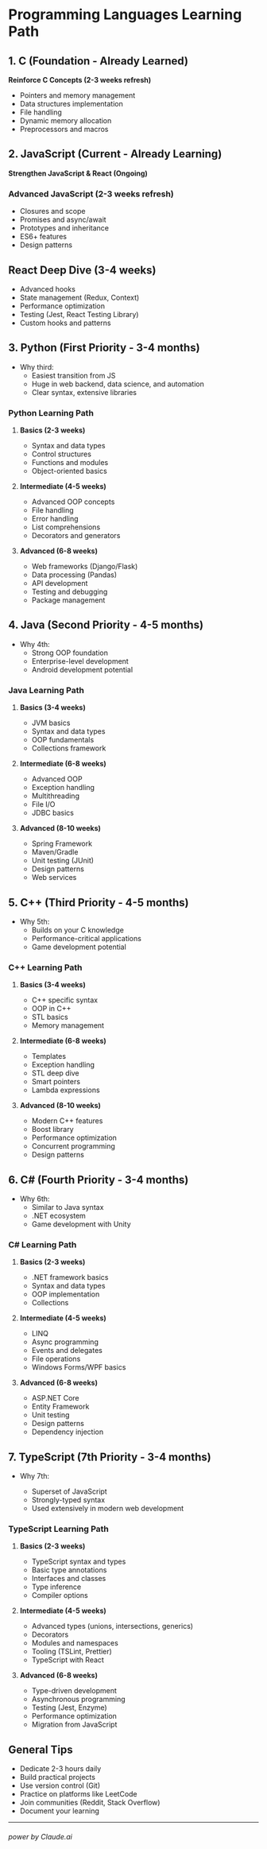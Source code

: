 # Programming Languages Learning Path

## 1. C (Foundation - Already Learned)
**Reinforce C Concepts (2-3 weeks refresh)**

 - Pointers and memory management
 - Data structures implementation
 - File handling
 - Dynamic memory allocation
 - Preprocessors and macros

## 2. JavaScript (Current - Already Learning)
**Strengthen JavaScript & React (Ongoing)**

### **Advanced JavaScript (2-3 weeks refresh)**

 - Closures and scope
 - Promises and async/await
 - Prototypes and inheritance
 - ES6+ features
 - Design patterns


## React Deep Dive (3-4 weeks)

 - Advanced hooks
 - State management (Redux, Context)
 - Performance optimization
 - Testing (Jest, React Testing Library)
 - Custom hooks and patterns


## 3. Python (First Priority - 3-4 months)
- Why third: 
  - Easiest transition from JS
  - Huge in web backend, data science, and automation
  - Clear syntax, extensive libraries

### Python Learning Path
1. **Basics (2-3 weeks)**
   - Syntax and data types
   - Control structures
   - Functions and modules
   - Object-oriented basics

2. **Intermediate (4-5 weeks)**
   - Advanced OOP concepts
   - File handling
   - Error handling
   - List comprehensions
   - Decorators and generators

3. **Advanced (6-8 weeks)**
   - Web frameworks (Django/Flask)
   - Data processing (Pandas)
   - API development
   - Testing and debugging
   - Package management

## 4. Java (Second Priority - 4-5 months)
- Why 4th:
  - Strong OOP foundation
  - Enterprise-level development
  - Android development potential

### Java Learning Path
1. **Basics (3-4 weeks)**
   - JVM basics
   - Syntax and data types
   - OOP fundamentals
   - Collections framework

2. **Intermediate (6-8 weeks)**
   - Advanced OOP
   - Exception handling
   - Multithreading
   - File I/O
   - JDBC basics

3. **Advanced (8-10 weeks)**
   - Spring Framework
   - Maven/Gradle
   - Unit testing (JUnit)
   - Design patterns
   - Web services

## 5. C++ (Third Priority - 4-5 months)
- Why 5th:
  - Builds on your C knowledge
  - Performance-critical applications
  - Game development potential

### C++ Learning Path
1. **Basics (3-4 weeks)**
   - C++ specific syntax
   - OOP in C++
   - STL basics
   - Memory management

2. **Intermediate (6-8 weeks)**
   - Templates
   - Exception handling
   - STL deep dive
   - Smart pointers
   - Lambda expressions

3. **Advanced (8-10 weeks)**
   - Modern C++ features
   - Boost library
   - Performance optimization
   - Concurrent programming
   - Design patterns

## 6. C# (Fourth Priority - 3-4 months)
- Why 6th:
  - Similar to Java syntax
  - .NET ecosystem
  - Game development with Unity

### C# Learning Path
1. **Basics (2-3 weeks)**
   - .NET framework basics
   - Syntax and data types
   - OOP implementation
   - Collections

2. **Intermediate (4-5 weeks)**
   - LINQ
   - Async programming
   - Events and delegates
   - File operations
   - Windows Forms/WPF basics

3. **Advanced (6-8 weeks)**
   - ASP.NET Core
   - Entity Framework
   - Unit testing
   - Design patterns
   - Dependency injection

## 7. TypeScript (7th Priority - 3-4 months)
- Why 7th:

   - Superset of JavaScript
   - Strongly-typed syntax
   - Used extensively in modern web development

### TypeScript Learning Path

1. **Basics (2-3 weeks)**

   - TypeScript syntax and types
   - Basic type annotations
   - Interfaces and classes
   - Type inference
   - Compiler options


2. **Intermediate (4-5 weeks)**

   - Advanced types (unions, intersections, generics)
   - Decorators
   - Modules and namespaces
   - Tooling (TSLint, Prettier)
   - TypeScript with React


3. **Advanced (6-8 weeks)**

   - Type-driven development
   - Asynchronous programming
   - Testing (Jest, Enzyme)
   - Performance optimization
   - Migration from JavaScript

## General Tips
- Dedicate 2-3 hours daily
- Build practical projects
- Use version control (Git)
- Practice on platforms like LeetCode
- Join communities (Reddit, Stack Overflow)
- Document your learning

---
###### power by Claude.ai